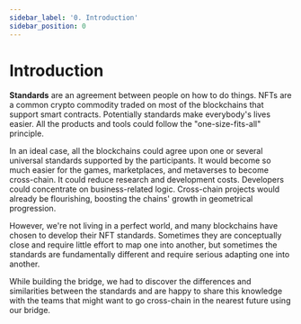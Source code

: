 ```yaml
---
sidebar_label: '0. Introduction'
sidebar_position: 0
---
```


# Introduction

**Standards** are an agreement between people on how to do things. NFTs are a common crypto commodity traded on most of the blockchains that support smart contracts. Potentially standards make everybody's lives easier. All the products and tools could follow the "one-size-fits-all" principle.

In an ideal case, all the blockchains could agree upon one or several universal standards supported by the participants. It would become so much easier for the games, marketplaces, and metaverses to become cross-chain. It could reduce research and development costs. Developers could concentrate on business-related logic. Cross-chain projects would already be flourishing, boosting the chains' growth in geometrical progression.

However, we're not living in a perfect world, and many blockchains have chosen to develop their NFT standards. Sometimes they are conceptually close and require little effort to map one into another, but sometimes the standards are fundamentally different and require serious adapting one into another.

While building the bridge, we had to discover the differences and similarities between the standards and are happy to share this knowledge with the teams that might want to go cross-chain in the nearest future using our bridge.
